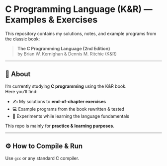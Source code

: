 # C Programming Language (K&R) — Examples & Exercises

This repository contains my solutions, notes, and example programs from the classic book:

> **The C Programming Language (2nd Edition)**  
> by Brian W. Kernighan & Dennis M. Ritchie (K&R)

---

## 📖 About
I’m currently studying **C programming** using the K&R book.  
Here you’ll find:
- ✍️ My solutions to **end-of-chapter exercises**  
- 💻 Example programs from the book rewritten & tested  
- 🧪 Experiments while learning the language fundamentals  

This repo is mainly for **practice & learning purposes**.

---

## ⚙️ How to Compile & Run
Use `gcc` or any standard C compiler.